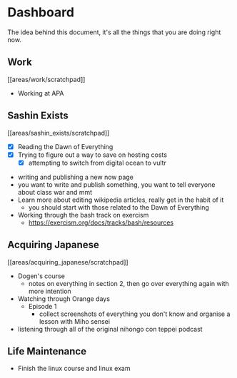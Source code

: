 # Dashboard
The idea behind this document, it's all the things that you are doing right now.

## Work
[[areas/work/scratchpad]]
- Working at APA

## Sashin Exists
[[areas/sashin_exists/scratchpad]]
- [x] Reading the Dawn of Everything
- [x] Trying to figure out a way to save on hosting costs
  - [x] attempting to switch from digital ocean to vultr
- writing and publishing a new now page
- you want to write and publish something, you want to tell everyone about class war and mmt
- Learn more about editing wikipedia articles, really get in the habit of it
  - you should start with those related to the Dawn of Everything
- Working through the bash track on exercism
  - https://exercism.org/docs/tracks/bash/resources

## Acquiring Japanese
[[areas/acquiring_japanese/scratchpad]]
- Dogen's course
  - notes on everything in section 2, then go over everything again with more intention
- Watching through Orange days
  - Episode 1
    - collect screenshots of everything you don't know and organise a lesson with Miho sensei
- listening through all of the original nihongo con teppei podcast


## Life Maintenance
- Finish the linux course and linux exam
